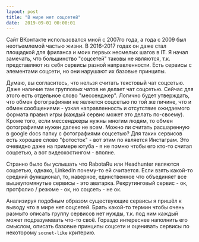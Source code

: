 ```yaml
---
layout: post
title: "В мире нет соцсетей"
date:  2019-09-01 00:00:01
---
```


Сайт ВКонтакте использовался мной с 2007го года, а года с 2009 был неотъемлемой частью жизни. В 2016-2017 годах он даже стал площадкой для фриланса и моих первых несмелых шагов в IT. Я начал замечать, что большинство "соцсетей" таковы не являются, т.к. представляют из себя сервисы разной направленности. Есть сервисы с элементами соцсети, но они нарушают их базовые принципы.

Думаю, вы согласитесь, что нельзя считать текстовый чат соцсетью. Даже наличие там групповых чатов не делает чат соцсетью. Сейчас для этого есть отдельное слово "мессенджер". Логично будет утверждать, что обмен фотографиями не является соцсетью по той же пичине, что и обмен сообщениями - узкая направленность и отсутствие ожидаемого формата правил игры (каждый сервис может это делать по-своему). Кроме того, если мессенджеры нужны многим людям, то обмен фотографиями нужен далеко не всем. Можно ли считать расшаренную в google docs папку с фотографиями соцсетью? Для таких сервисов есть хорошее слово "фотосток" - вот этим по является Инстаграм. Это очевидно даже на примере ютуба - я не помню чтобы его кто-то считал соцсетью, а вот видеохостингом - вполне.

Странно было бы услышать что RabotaRu или Headhunter являются соцсетью, однако, LinkedIn почему-то ей считается. Если взять какой-то средний функционал, то, наверное, единственное что объединяет все вышеупомянутые сервисы - это аватарка. Рекрутинговый сервис - ок, протфолио / резюме - ок, но соцсеть - не ок.

Анализируя подобным образом существующие сервисы я пришёл к выводу что в мире нет соцсетей. Брать какой-то термин чтобы очень размыто описать группу сервисов нет нужды, т.к. под ним каждый может подразумевать что-то своё. Гораздо интереснее наполнить его смыслом, описать базовые принципы соцсети и оценивать сервисы по некоторому `socnet-like` критерию.
